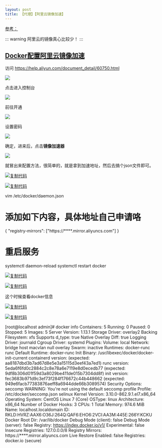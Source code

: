 ```yaml
---
layout: post
title: 【代理】【阿里云镜像加速】
---
```


[参考：](https://www.cnblogs.com/allenjing/p/12575972.html)


::: warning
 阿里云的镜像真心比较少！
:::

## [Docker配置阿里云镜像加速](https://www.cnblogs.com/allenjing/p/12575972.html)

访问 <https://help.aliyun.com/document_detail/60750.html>

[![](https://img2018.cnblogs.com/blog/813478/201908/813478-20190823181935432-1166495470.png)](https://img2018.cnblogs.com/blog/813478/201908/813478-20190823181935432-1166495470.png)

点击进入控制台

[![](https://img2018.cnblogs.com/blog/813478/201908/813478-20190823182011320-1762498244.png)](https://img2018.cnblogs.com/blog/813478/201908/813478-20190823182011320-1762498244.png)

前往开通

[![](https://img2018.cnblogs.com/blog/813478/201908/813478-20190823182044925-1854941092.png)](https://img2018.cnblogs.com/blog/813478/201908/813478-20190823182044925-1854941092.png)

设置密码

[![](https://img2018.cnblogs.com/blog/813478/201908/813478-20190823182111766-262850407.png)](https://img2018.cnblogs.com/blog/813478/201908/813478-20190823182111766-262850407.png)

确定，进来后，点击**镜像加速器**

[![](https://img2018.cnblogs.com/blog/813478/201908/813478-20190823183017117-410380231.png)](https://img2018.cnblogs.com/blog/813478/201908/813478-20190823183017117-410380231.png)

就冒出来配置方法，很简单的，就是拿到加速地址，然后去搞个json文件即可。

[![复制代码](//common.cnblogs.com/images/copycode.gif)](<javascript:void(0);> "复制代码")

[![复制代码](https://common.cnblogs.com/images/copycode.gif)](null "复制代码")

vim /etc/docker/daemon.json

# 添加如下内容，具体地址自己申请咯
\{
  "registry-mirrors": \["https://\*\*\*\*.mirror.aliyuncs.com"\]
\}

# 重启服务
systemctl daemon-reload
systemctl restart docker

[![复制代码](https://common.cnblogs.com/images/copycode.gif)](null "复制代码")

[![复制代码](//common.cnblogs.com/images/copycode.gif)](<javascript:void(0);> "复制代码")

这个时候查看docker信息

[![复制代码](//common.cnblogs.com/images/copycode.gif)](<javascript:void(0);> "复制代码")

[![复制代码](https://common.cnblogs.com/images/copycode.gif)](null "复制代码")

\[root\@localhost admin\]# docker info
Containers: 5
 Running: 0
 Paused: 0
 Stopped: 5
Images: 5
Server Version: 1.13.1
Storage Driver: overlay2
 Backing Filesystem: xfs
 Supports d\_type: true
 Native Overlay Diff: true
Logging Driver: journald
Cgroup Driver: systemd
Plugins: 
 Volume: local
 Network: bridge host macvlan null overlay
Swarm: inactive
Runtimes: docker-runc runc
Default Runtime: docker-runc
Init Binary: /usr/libexec/docker/docker-init-current
containerd version:  \(expected: aa8187dbd3b7ad67d8e5e3a15115d3eef43a7ed1\)
runc version: 5eda6f6fd0c2884c2c8e78a6e7119e8d0ecedb77 \(expected: 9df8b306d01f59d3a8029be411de015b7304dd8f\)
init version: fec3683b971d9c3ef73f284f176672c44b448662 \(expected: 949e6facb77383876aeff8a6944dde66b3089574\)
Security Options:
 seccomp
  WARNING: You're not using the default seccomp profile
  Profile: /etc/docker/seccomp.json
 selinux
Kernel Version: 3.10.0-862.9.1.el7.x86\_64
Operating System: CentOS Linux 7 \(Core\)
OSType: linux
Architecture: x86\_64
Number of Docker Hooks: 3
CPUs: 1
Total Memory: 974.6 MiB
Name: localhost.localdomain
ID: RKLD:HVRZ:AAX6:O36J:264Q:QAF6:EHO6:2VCI:AA3M:445E:266Y:KCKU
Docker Root Dir: /var/lib/docker
Debug Mode \(client\): false
Debug Mode \(server\): false
Registry: https://index.docker.io/v1/
Experimental: false
Insecure Registries:
 127.0.0.0/8
Registry Mirrors:
 https://\*\*\*\*.mirror.aliyuncs.com
Live Restore Enabled: false
Registries: docker.io \(secure\)
